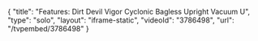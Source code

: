 {
    "title": "Features: Dirt Devil Vigor Cyclonic Bagless Upright Vacuum U",
    "type": "solo",
    "layout": "iframe-static",
    "videoId": "3786498",
    "url": "\/tvpembed\/3786498"
}